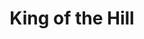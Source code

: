 ---
title: King of the Hill
description: A fierce rivality between opposing factions is taking place on this map. The rivals constantly replace each others' districts with their own by pushing the switch over and over again.
initialCash: 1000
targetAmount: 15000
baseSalary: 200
salaryIncrement: 150
maxDiceRoll: 5
loopingMode: None
changeLog:
  - 
    version: 1
    added: 
      - Initial Release
authors:
  - name: Deflaktor
    url: https://github.com/Deflaktor
---